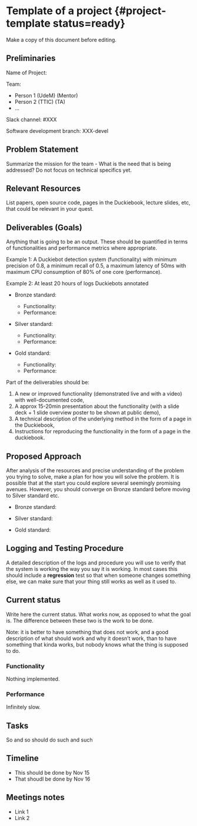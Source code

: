 # Template of a project {#project-template status=ready}


Make a copy of this document before editing.

## Preliminaries

Name of Project:

Team:

 - Person 1 (UdeM) (Mentor)
 - Person 2 (TTIC) (TA)
 - ...

Slack channel: #XXX

Software development branch: XXX-devel

## Problem Statement

Summarize the mission for the team - What is the need that is being addressed? Do not focus on technical specifics yet.


## Relevant Resources

List papers, open source code, pages in the Duckiebook, lecture slides, etc, that could be relevant in your quest.

## Deliverables (Goals)

Anything that is going to be an output. These should be quantified in terms of functionalities and performance metrics where appropriate.

Example 1: A Duckiebot detection system (functionality) with minimum precision of 0.8, a minimum recall of 0.5, a maximum latency of 50ms with maximum CPU consumption of 80% of one core (performance).

Example 2: At least 20 hours of logs Duckiebots annotated


 - Bronze standard:
   - Functionality:
   - Performance:

 - Silver standard:
   - Functionality:
   - Performance:

 - Gold standard:
   - Functionality:
   - Performance:


Part of the deliverables should be:

1. A new or improved functionality (demonstrated live and with a video) with well-documented code,
2. A approx 15-20min presentation about the functionality (with a slide deck + 1 slide overview poster to be shown at public demo),
3. A technical description of the underlying method in the form of a page in the Duckiebook,
4. Instructions for reproducing the functionality in the form of a page in the duckiebook.


## Proposed Approach

After analysis of the resources and precise understanding of the problem you trying to solve, make a plan for how you will solve the problem. It is possible that at the start you could explore several seemingly promising avenues. However, you should converge on Bronze standard before moving to Silver standard etc.

 - Bronze standard:

 - Silver standard:

 - Gold standard:



## Logging and Testing Procedure

A detailed description of the logs and procedure you will use to verify that the system is working the way you say it is working. In most cases this should include a **regression** test so that when someone changes something else, we can make sure that your thing still works as well as it used to.

## Current status

Write here the current status. What works now, as opposed to what the goal is. The difference between these two is the work to be done.

Note: it is better to have something that does not work, and a good description of what should work and why it doesn’t work, than to have something that kinda works, but nobody knows what the thing is supposed to do.

### Functionality

Nothing implemented.

### Performance

Infinitely slow.


## Tasks

So and so should do such and such

## Timeline

 - This should be done by Nov 15
 - That shoudl be done by Nov 16

## Meetings notes

 - Link 1
 - Link 2
